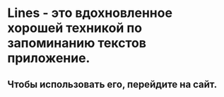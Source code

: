 # Lines - это вдохновленное хорошей техникой по запоминанию текстов приложение.

## Чтобы использовать его, перейдите на сайт.